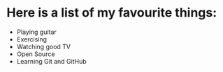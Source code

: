 # Here is a list of my favourite things:
- Playing guitar
- Exercising
- Watching good TV
- Open Source
- Learning Git and GitHub
